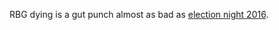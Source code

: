 RBG dying is a gut punch almost as bad as <a href="http://scripting.com/2016/11/09/whyTrump.html">election night 2016</a>.

